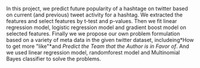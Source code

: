 
In this project, we predict future popularity of a hashtage on twitter based on current (and previous) tweet activity for a hashtag.
We extracted the features and select features by t-test and p-values. Then we fit linear regression model, logistic regression model 
and gradient boost model on selected features. Finally we we propose our own problem formulation based on a variety of meta data in the given twitter dataset, 
includeing*How to get more "like"*and *Predict the Team that the Author is in Favor of*. And we used linear regression model, randomforest model and
Multinomial Bayes classifier to solve the problems.
